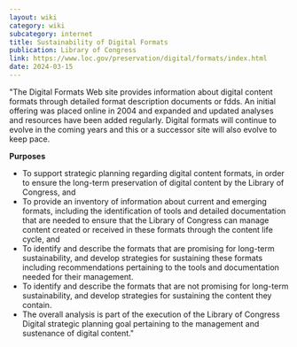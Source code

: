 ```yaml
---
layout: wiki
category: wiki
subcategory: internet
title: Sustainability of Digital Formats
publication: Library of Congress
link: https://www.loc.gov/preservation/digital/formats/index.html
date: 2024-03-15
---
```


"The Digital Formats Web site provides information about digital content formats through detailed format description documents or fdds.  An initial offering was placed online in 2004 and expanded and updated analyses and resources have been added regularly. Digital formats will continue to evolve in the coming years and this or a successor site will also evolve to keep pace.

**Purposes**

* To support strategic planning regarding digital content formats, in order to ensure the long-term preservation of digital content by the Library of Congress, and
* To provide an inventory of information about current and emerging formats, including the identification of tools and detailed documentation that are needed to ensure that the Library of Congress can manage content created or received in these formats through the content life cycle, and
* To identify and describe the formats that are promising for long-term sustainability, and develop strategies for sustaining these formats including recommendations pertaining to the tools and documentation needed for their management.
* To identify and describe the formats that are not promising for long-term sustainability, and develop strategies for sustaining the content they contain.
* The overall analysis is part of the execution of the Library of Congress Digital strategic planning goal pertaining to the management and sustenance of digital content."

